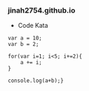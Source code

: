 ### jinah2754.github.io

- Code Kata
```for문 계산
var a = 10;
var b = 2;

for(var i=1; i<5; i+=2){
    a += i;
}

console.log(a+b);}

```

